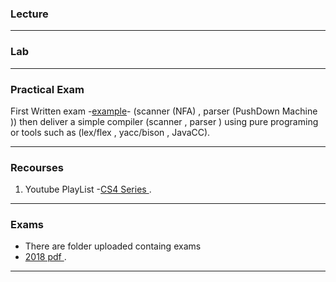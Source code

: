 ﻿### Lecture 
***
### Lab
***
### Practical Exam
First   Written exam -[example](https://github.com/MahmoudMabrok/FEE-Fourth-Year/blob/master/First%20Term/Compiler/Exams/OralLabExam2018-2019.jpg)- (scanner (NFA) , parser (PushDown Machine )) 
then deliver a simple compiler (scanner , parser ) using pure programing or 
tools such as (lex/flex , yacc/bison  , JavaCC).
***
### Recourses 
1.  Youtube PlayList
-[CS4 Series ](https://www.youtube.com/playlist?list=PL3BYO3what8o7IA2hCAgkmERvqYi7C2Gt&app=desktop&fbclid=IwAR2hbZgEU5CfY92C29VaveyTcszntvZG3kZCknjA9Svq_RgkxB7Zlnp4SQg) .

***
### Exams 
- There are folder  uploaded containg exams 
- [2018 pdf ](https://drive.google.com/file/d/1t5bZLS7__NWbNRy2NzlhRlMJrOfJpCPj/view?fbclid=IwAR3Fuf-QU3BpEMZ4LDTRyAhrnZoUtmuLXV7K6-cRDk1p1FNJy-9CcviS7ZY).
***
